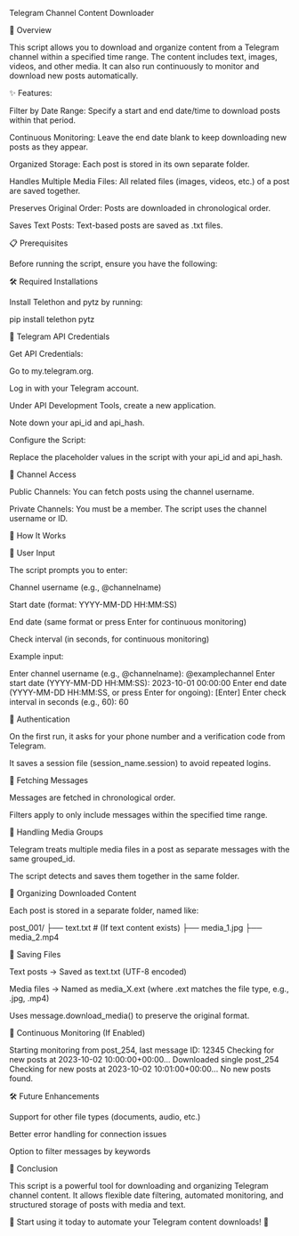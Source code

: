 Telegram Channel Content Downloader

📌 Overview

This script allows you to download and organize content from a Telegram channel within a specified time range. The content includes text, images, videos, and other media. It can also run continuously to monitor and download new posts automatically.

✨ Features:

Filter by Date Range: Specify a start and end date/time to download posts within that period.

Continuous Monitoring: Leave the end date blank to keep downloading new posts as they appear.

Organized Storage: Each post is stored in its own separate folder.

Handles Multiple Media Files: All related files (images, videos, etc.) of a post are saved together.

Preserves Original Order: Posts are downloaded in chronological order.

Saves Text Posts: Text-based posts are saved as .txt files.

📋 Prerequisites

Before running the script, ensure you have the following:

🛠 Required Installations

Install Telethon and pytz by running:

pip install telethon pytz

🔑 Telegram API Credentials

Get API Credentials:

Go to my.telegram.org.

Log in with your Telegram account.

Under API Development Tools, create a new application.

Note down your api_id and api_hash.

Configure the Script:

Replace the placeholder values in the script with your api_id and api_hash.

📡 Channel Access

Public Channels: You can fetch posts using the channel username.

Private Channels: You must be a member. The script uses the channel username or ID.

🚀 How It Works

🔹 User Input

The script prompts you to enter:

Channel username (e.g., @channelname)

Start date (format: YYYY-MM-DD HH:MM:SS)

End date (same format or press Enter for continuous monitoring)

Check interval (in seconds, for continuous monitoring)

Example input:

Enter channel username (e.g., @channelname): @examplechannel
Enter start date (YYYY-MM-DD HH:MM:SS): 2023-10-01 00:00:00
Enter end date (YYYY-MM-DD HH:MM:SS, or press Enter for ongoing): [Enter]
Enter check interval in seconds (e.g., 60): 60

🔹 Authentication

On the first run, it asks for your phone number and a verification code from Telegram.

It saves a session file (session_name.session) to avoid repeated logins.

🔹 Fetching Messages

Messages are fetched in chronological order.

Filters apply to only include messages within the specified time range.

🔹 Handling Media Groups

Telegram treats multiple media files in a post as separate messages with the same grouped_id.

The script detects and saves them together in the same folder.

🔹 Organizing Downloaded Content

Each post is stored in a separate folder, named like:

post_001/
    ├── text.txt   # (If text content exists)
    ├── media_1.jpg
    ├── media_2.mp4

🔹 Saving Files

Text posts → Saved as text.txt (UTF-8 encoded)

Media files → Named as media_X.ext (where .ext matches the file type, e.g., .jpg, .mp4)

Uses message.download_media() to preserve the original format.

🔹 Continuous Monitoring (If Enabled)

Starting monitoring from post_254, last message ID: 12345
Checking for new posts at 2023-10-02 10:00:00+00:00...
Downloaded single post_254
Checking for new posts at 2023-10-02 10:01:00+00:00...
No new posts found.

🛠 Future Enhancements

Support for other file types (documents, audio, etc.)

Better error handling for connection issues

Option to filter messages by keywords

📌 Conclusion

This script is a powerful tool for downloading and organizing Telegram channel content. It allows flexible date filtering, automated monitoring, and structured storage of posts with media and text.

🚀 Start using it today to automate your Telegram content downloads! 🚀
